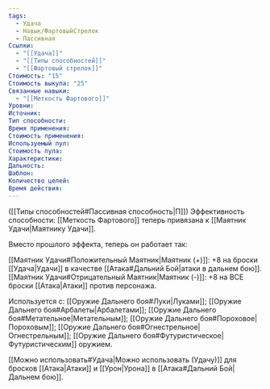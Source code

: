 ```yaml
---
tags:
  - Удача
  - Навык/ФартовыйСтрелок
  - Пассивная
Ссылки:
  - "[[Удача]]"
  - "[[Типы способностей]]"
  - "[[Фартовый стрелок]]"
Стоимость: "15"
Стоимость выкупа: "25"
Связанные навыки:
  - "[[Меткость Фартового]]"
Уровни:
Источник:
Тип способности:
Время применения:
Стоимость применения:
Используемый пул:
Стоимость пула:
Характеристики:
Дальность:
Шаблон:
Количество целей:
Время действия:
---
```

([[Типы способностей#Пассивная способность|П]]) Эффективность способности: [[Меткость Фартового]] теперь привязана к [[Маятник Удачи|Маятнику Удачи]]. 

Вместо прошлого эффекта, теперь он работает так:

[[Маятник Удачи#Положительный Маятник|Маятник (+)]]: +8 на броски [[Удача|Удачи]] в качестве [[Атака#Дальний Бой|атаки в дальнем бою]]. 
[[Маятник Удачи#Отрицательный Маятник|Маятник (-)]]: +8 на ВСЕ броски [[Атака|Атаки]] против персонажа. 

Используется с: [[Оружие Дальнего боя#Луки|Луками]]; [[Оружие Дальнего боя#Арбалеты|Арбалетами]]; [[Оружие Дальнего боя#Метательное|Метательным]]; [[Оружие Дальнего боя#Пороховое|Пороховым]]; [[Оружие Дальнего боя#Огнестрельное|Огнестрельным]]; [[Оружие Дальнего боя#Футуристическое|Футуристическим]] оружием.

[[Можно использовать#Удача|Можно использовать (Удачу)]] для бросков [[Атака|Атаки]] и [[Урон|Урона]] в [[Атака#Дальний Бой|Дальнем бою]].